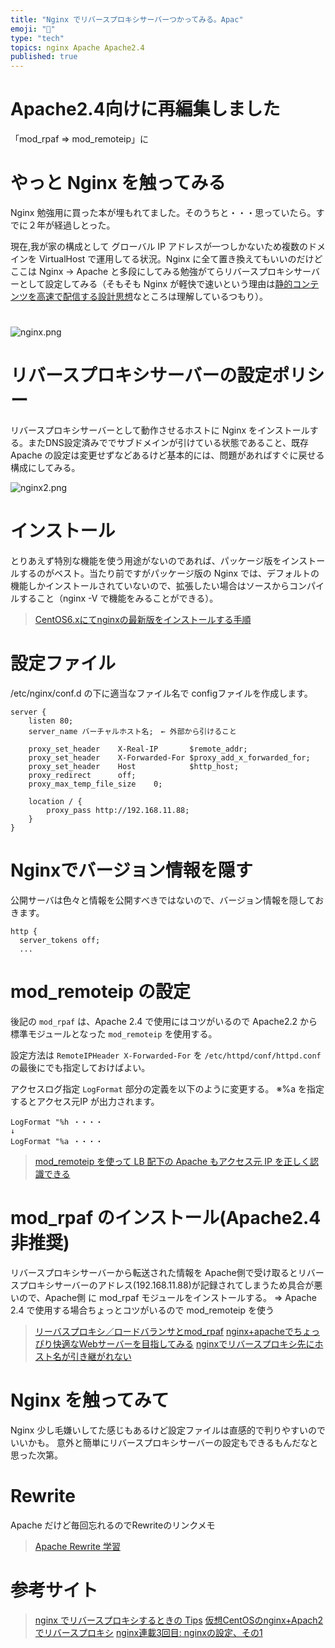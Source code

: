 ```yaml
---
title: "Nginx でリバースプロキシサーバーつかってみる。Apac"
emoji: "📝"
type: "tech"
topics: nginx Apache Apache2.4
published: true
---
```


# Apache2.4向けに再編集しました
「mod_rpaf ⇒ mod_remoteip」に

# やっと Nginx を触ってみる
Nginx 勉強用に買った本が埋もれてました。そのうちと・・・思っていたら。すでに２年が経過しとった。

現在,我が家の構成として グローバル IP アドレスが一つしかないため複数のドメインを VirtualHost で運用してる状況。Nginx に全て置き換えてもいいのだけどここは Nginx -> Apache と多段にしてみる勉強がてらリバースプロキシサーバーとして設定してみる（そもそも Nginx が軽快で速いという理由は[静的コンテンツを高速で配信する設計思想](http://www.atmarkit.co.jp/ait/articles/1406/17/news013.html)なところは理解しているつもり）。

# 
![nginx.png](https://qiita-image-store.s3.amazonaws.com/0/44540/829fcf0a-cb76-4ca9-72b2-5d69c31f5f4b.png)

# リバースプロキシサーバーの設定ポリシー
リバースプロキシサーバーとして動作させるホストに Nginx をインストールする。またDNS設定済みででサブドメインが引けている状態であること、既存 Apache の設定は変更せずなどあるけど基本的には、問題があればすぐに戻せる構成にしてみる。

![nginx2.png](https://qiita-image-store.s3.amazonaws.com/0/44540/d55ee09c-767f-053a-2a10-d02117bbff8d.png)
 

# インストール
とりあえず特別な機能を使う用途がないのであれば、パッケージ版をインストールするのがベスト。当たり前ですがパッケージ版の Nginx では、デフォルトの機能しかインストールされていないので、拡張したい場合はソースからコンパイルすること（nginx -V で機能をみることができる）。

> [CentOS6.xにてnginxの最新版をインストールする手順](http://qiita.com/utano320/items/0c0d9b84a9a28525bcb9)

# 設定ファイル 
/etc/nginx/conf.d の下に適当なファイル名で configファイルを作成します。

```
server {
    listen 80;
    server_name バーチャルホスト名;　← 外部から引けること

    proxy_set_header    X-Real-IP       $remote_addr;
    proxy_set_header    X-Forwarded-For $proxy_add_x_forwarded_for;
    proxy_set_header    Host            $http_host;
    proxy_redirect      off;
    proxy_max_temp_file_size    0;

    location / {
        proxy_pass http://192.168.11.88;
    }
}
```

# Nginxでバージョン情報を隠す
公開サーバは色々と情報を公開すべきではないので、バージョン情報を隠しておきます。

```
http {
  server_tokens off;
  ...
```

# mod_remoteip の設定
後記の `mod_rpaf` は、Apache 2.4 で使用にはコツがいるので Apache2.2 から標準モジュールとなった `mod_remoteip` を使用する。

設定方法は `RemoteIPHeader X-Forwarded-For` を `/etc/httpd/conf/httpd.conf` の最後にでも指定しておけばよい。

アクセスログ指定 `LogFormat` 部分の定義を以下のように変更する。
※%a を指定するとアクセス元IP が出力されます。

```text
LogFormat "%h ・・・・
↓
LogFormat "%a ・・・・
```

> [mod_remoteip を使って LB 配下の Apache もアクセス元 IP を正しく認識できる](https://blog.yskw.info/articles/256/)

# mod_rpaf のインストール(Apache2.4非推奨)
リバースプロキシサーバーから転送された情報を Apache側で受け取るとリバースプロキシサーバーのアドレス(192.168.11.88)が記録されてしまうため具合が悪いので、Apache側 に mod_rpaf モジュールをインストールする。
⇒ Apache 2.4 で使用する場合ちょっとコツがいるので mod_remoteip を使う

> [リーバスプロキシ／ロードバランサとmod_rpaf](http://heartbeats.jp/hbblog/2012/03/mod-rpaf.html)
> [nginx+apacheでちょっぴり快適なWebサーバーを目指してみる](http://havelog.ayumusato.com/develop/server/e198-nginx-with-apache.html)
> [nginxでリバースプロキシ先にホスト名が引き継がれない](http://blog.fujimuradaisuke.com/post/12622482560/nginx)

# Nginx を触ってみて
Nginx 少し毛嫌いしてた感じもあるけど設定ファイルは直感的で判りやすいのでいいかも。
意外と簡単にリバースプロキシサーバーの設定もできるもんだなと思った次第。

# Rewrite
Apache だけど毎回忘れるのでRewriteのリンクメモ

> [Apache Rewrite 学習](http://weblabo.oscasierra.net/apache-rewrite-1/)

# 参考サイト
> [nginx でリバースプロキシするときの Tips](http://blog.akagi.jp/archives/3883.html)
> [仮想CentOSのnginx+Apach2でリバースプロキシ](http://sonicnotes.tumblr.com/post/56255167207/centos-nginx-apach2)
> [nginx連載3回目: nginxの設定、その1](http://heartbeats.jp/hbblog/2012/02/nginx03.html)
> []()





